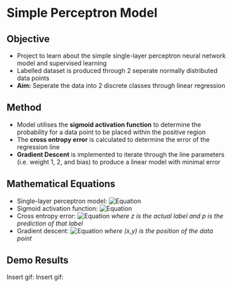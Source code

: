 # Simple Perceptron Model

## Objective
- Project to learn about the simple single-layer perceptron neural network model and supervised learning
- Labelled dataset is produced through 2 seperate normally distributed data points
- **Aim:** Seperate the data into 2 discrete classes through linear regression

## Method
- Model utilises the **sigmoid activation function** to determine the probability for a data point to be placed within the positive region
- The **cross entropy error** is calculated to determine the error of the regression line
- **Gradient Descent** is implemented to iterate through the line parameters (i.e. weight 1, 2, and bias) to produce a linear model with minimal error

## Mathematical Equations
- Single-layer perceptron model:
  ![Equation](https://latex.codecogs.com/svg.latex?\color{White}y%20%3D%20w_1%28x_1%29%20%2B%20w_2%28x_2%29%20%2B%20%5Ctext%7Bbias%7D)
- Sigmoid activation function:
  ![Equation](https://latex.codecogs.com/svg.latex?\color{White}p%20%3D%20\frac{1}{1%2Be^{-y}}) 
- Cross entropy error:
  ![Equation](https://latex.codecogs.com/svg.latex?\color{White}E%20%3D%20-\frac{1}{nrows}%20\cdot%20(\ln(p)z%20%2B%20\ln(1-p)(1-z)))
  *where z is the actual label and p is the prediction of that label*
- Gradient descent:
   ![Equation](https://latex.codecogs.com/svg.latex?\color{White}\text{New%20Line%20Parameters}=[w_1,w_2,b]-\frac{(x,y)\cdot(p-z)}{\text{Number%20of%20Points}})
  *where (x,y) is the position of the data point*

## Demo Results
Insert gif:
Insert gif:
